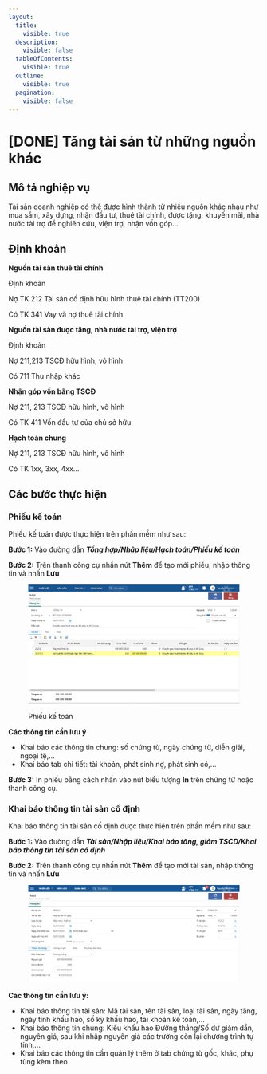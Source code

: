 ```yaml
---
layout:
  title:
    visible: true
  description:
    visible: false
  tableOfContents:
    visible: true
  outline:
    visible: true
  pagination:
    visible: false
---
```


# \[DONE] Tăng tài sản từ những nguồn khác

## Mô tả nghiệp vụ

Tài sản doanh nghiệp có thể được hình thành từ nhiều nguồn khác nhau như mua sắm, xây dựng, nhận đầu tư, thuê tài chính, được tặng, khuyến mãi, nhà nước tài trợ để nghiên cứu, viện trợ, nhận vốn góp...

## Định khoản

**Nguồn tài sản thuê tài chính**

Định khoản

Nợ TK 212 Tài sản cố định hữu hình thuê tài chính (TT200)

Có TK 341 Vay và nợ thuê tài chính

**Nguồn tài sản được tặng, nhà nước tài trợ, viện trợ**

Định khoản

Nợ 211,213 TSCĐ hữu hình, vô hình

Có 711 Thu nhập khác

**Nhận góp vốn bằng TSCĐ**

Nợ 211, 213 TSCĐ hữu hình, vô hình

Có TK 411 Vốn đầu tư của chủ sở hữu

**Hạch toán chung**

Nợ 211, 213 TSCĐ hữu hình, vô hình

Có TK 1xx, 3xx, 4xx...

## Các bước thực hiện

### **Phiếu kế toán**

Phiếu kế toán được thực hiện trên phần mềm như sau:

**Bước 1:** Vào đường dẫn _**Tổng hợp/Nhập liệu/Hạch toán/Phiếu kế toán**_

**Bước 2:** Trên thanh công cụ nhấn nút **Thêm** để tạo mới phiếu, nhập thông tin và nhấn **Lưu**

<figure><img src="../../.gitbook/assets/tài sản cố định thuê tc.png" alt=""><figcaption><p>Phiếu kế toán</p></figcaption></figure>

**Các thông tin cần lưu ý**

* Khai báo các thông tin chung: số chứng từ, ngày chứng từ, diễn giải, ngoại tệ,...
* Khai báo tab chi tiết: tài khoản, phát sinh nợ, phát sinh có,...

**Bước 3:** In phiếu bằng cách nhấn vào nút biểu tượng **In** trên chứng từ hoặc thanh công cụ.

### **Khai báo thông tin tài sản cố định**

Khai báo thông tin tài sản cố định được thực hiện trên phần mềm như sau:

**Bước 1:** Vào đường dẫn _**Tài sản/Nhập liệu/Khai báo tăng, giảm TSCD/Khai báo thông tin tài sản cố định**_

**Bước 2:** Trên thanh công cụ nhấn nút **Thêm** để tạo mới tài sản, nhập thông tin và nhấn **Lưu**

<figure><img src="../../.gitbook/assets/tài sản cố định thuê tc 2.png" alt=""><figcaption></figcaption></figure>

**Các thông tin cần lưu ý:**

* Khai báo thông tin tài sản: Mã tài sản, tên tài sản, loại tài sản, ngày tăng, ngày tính khấu hao, số kỳ khấu hao, tài khoản kế toán,...
* Khai báo thông tin chung: Kiểu khấu hao Đường thẳng/Số dư giảm dần, nguyên giá, sau khi nhập nguyên giá các trường còn lại chương trình tự tính,...
* Khai báo các thông tin cần quản lý thêm ở tab chứng từ gốc, khác, phụ tùng kèm theo
